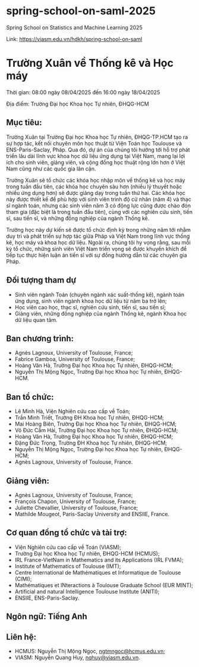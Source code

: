 # spring-school-on-saml-2025
Spring School on Statistics and Machine Learning 2025

Link: https://viasm.edu.vn/hdkh/spring-school-on-saml

# Trường Xuân về Thống kê và Học máy

Thời gian: 08:00 ngày 08/04/2025 đến 16:00 ngày 18/04/2025

Địa điểm: Trường Đại học Khoa học Tự nhiên, ĐHQG-HCM

## Mục tiêu: 

Trường Xuân tại Trường Đại học Khoa học Tự nhiên, ĐHQG-TP.HCM tạo ra sự hợp tác,  kết nối chuyên môn học thuật từ Viện Toán học Toulouse và ENS-Paris-Saclay, Pháp. Qua đó, dự án của chúng tôi hướng tới hỗ trợ phát triển lâu dài lĩnh vực khoa học dữ liệu ứng dụng tại Việt Nam, mang lại lợi ích cho sinh viên, giảng viên, và cộng đồng học thuật rộng lớn hơn ở Việt Nam cũng như các quốc gia lân cận. 

Trường Xuân sẽ tổ chức các khóa học nhập môn về thống kê và học máy trong tuần đầu tiên, các khóa học chuyên sâu hơn (nhiều lý thuyết hoặc nhiều ứng dụng hơn) sẽ được giảng dạy trong tuần thứ hai. Các khóa học này được thiết kế để phù hợp với sinh viên trình độ cử nhân (năm 4) và thạc sĩ  ngành toán, nhưng các sinh viên năm 3 có động lực cũng được chào đón tham gia (đặc biệt là trong tuần đầu tiên), cùng với các nghiên cứu sinh,  tiến sĩ, sau tiến sĩ, và những đồng nghiệp của ngành  Thống kê.

Trường học này dự kiến sẽ được tổ chức định kỳ trong những năm tới nhằm duy trì và phát triển sự hợp tác giữa Pháp và Việt Nam trong lĩnh vực thống kê, học máy và khoa học dữ liệu. Ngoài ra, chúng tôi hy vọng rằng, sau mỗi kỳ tổ chức, những sinh viên Việt Nam triển vọng sẽ được khuyến khích để tiếp tục thực hiện luận án tiến sĩ với sự đồng hướng dẫn từ các chuyên gia Pháp.

## Đối tượng tham dự

- Sinh viên ngành Toán (chuyên ngành xác suất-thống kê), ngành toán ứng dụng, sinh viên ngành khoa học dữ liệu từ năm ba trở lên;
- Học viên cao học, thạc sĩ, nghiên cứu sinh, tiến sĩ, sau tiến sĩ;
- Giảng viên, những đồng nghiệp của ngành Thống kê, ngành Khoa học dữ liệu quan tâm.

## Ban chương trình:

- Agnès Lagnoux, University of Toulouse, France;
- Fabrice Gamboa, University of Toulouse, France;
- Hoàng Văn Hà, Trường Đại học Khoa học Tự nhiên, ĐHQG-HCM;
- Nguyễn Thị Mộng Ngọc, Trường Đại học Khoa học Tự nhiên, ĐHQG-HCM.

## Ban tổ chức:

- Lê Minh Hà, Viện Nghiên cứu cao cấp về Toán;
- Trần Minh Triết, Trường ĐH Khoa học Tự nhiên, ĐHQG-HCM;
- Mai Hoàng Biên, Trường Đại học Khoa học Tự nhiên, ĐHQG-HCM;
- Võ Đức Cẩm Hải, Trường Đại học Khoa học Tự nhiên, ĐHQG-HCM;
- Hoàng Văn Hà, Trường Đại học Khoa học Tự nhiên, ĐHQG-HCM;
- Đặng Đức Trọng, Trường ĐH Khoa học Tự nhiên, ĐHQG-HCM;
- Nguyễn Thị Mộng Ngọc, Trường Đại học Khoa học Tự nhiên, ĐHQG-HCM;
- Agnès Lagnoux, University of Toulouse, France.

## Giảng viên:

- Agnès Lagnoux, University of Toulouse, France;
- François Chapon, University of Toulouse, France;
- Juliette Chevallier, University of Toulouse, France;
- Mathilde Mougeot, Paris-Saclay University and ENSIIE, France.

## Cơ quan đồng tổ chức và tài trợ: 

- Viện Nghiên cứu cao cấp về Toán (VIASM);
- Trường Đại học Khoa học Tự nhiên, ĐHQG-HCM (HCMUS);
- IRL France-VietNam in Mathematics and its Applications (IRL FVMA);
- Institute of Mathematics of Toulouse (IMT);
- Centre International de Mathématiques et Informatique de Toulouse (CIMI);
- Mathématiques et INteractions à Toulouse Graduate School (EUR MINT);
- Artificial and natural Intelligence Toulouse Institute (ANITI);
- ENSIIE, ENS-Paris-Saclay.

## Ngôn ngữ: Tiếng Anh

## Liên hệ: 

- HCMUS: Nguyễn Thị Mộng Ngọc, ngtmngoc@hcmus.edu.vn;
- VIASM: Nguyễn Quang Huy, nqhuy@viasm.edu.vn.
